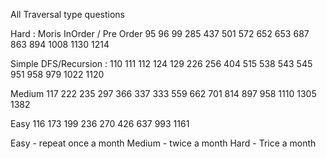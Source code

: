 All Traversal type questions

Hard :
Moris InOrder / Pre Order
95 96 99 285 437 501 572 652 653 687 863 894 1008 1130 1214

Simple DFS/Recursion :
110 111 112 124 129 226 256 404 515 538 543 545 951 958 979 1022 1120

Medium 
117 222 235 297 366 337 333 559 662 701 814 897 958 1110 1305 1382

Easy
116 173 199 236 270 426 637 993 1161 



Easy - repeat once a month
Medium - twice a month
Hard - Trice a month

